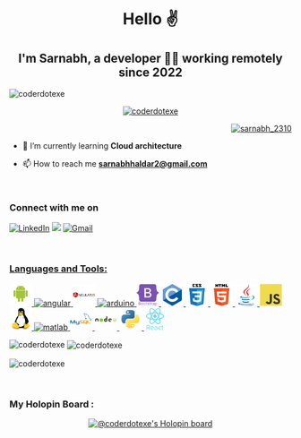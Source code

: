 <h1 align="center">Hello ✌</h1>  
<h2 align="center">I'm Sarnabh, a developer 👨‍💻 working remotely since 2022</h2>

<p align="left"> <img src="https://komarev.com/ghpvc/?username=coderdotexe&label=Profile%20views&color=0e75b6&style=flat" alt="coderdotexe" /> </p>

<p align="center"> <a href="https://github.com/ryo-ma/github-profile-trophy"><img src="https://github-profile-trophy.vercel.app/?username=coderdotexe" alt="coderdotexe" /></a> </p>

<p align="right"> <a href="https://twitter.com/sarnabh_2310" target="_blank"><img src="https://img.shields.io/twitter/follow/sarnabh_2310?logo=twitter&style=for-the-badge" alt="sarnabh_2310" /></a> </p>

- 🌱 I’m currently learning **Cloud architecture**

- 📫 How to reach me **sarnabhhaldar2@gmail.com**

<br>

<h3 align="left">Connect with me on</h3>
<p align="left">
<a  href="https://www.linkedin.com/in/sarnabh-haldar/" target="_blank"><img alt="LinkedIn" src="https://img.shields.io/badge/linkedin%20-%230077B5.svg?&style=for-the-badge&logo=linkedin&logoColor=white" /></a>
<a href="https://twitter.com/Sarnabh_2310" target="_blank"><img src="https://img.shields.io/badge/twitter-%2300acee.svg?&style=for-the-badge&logo=twitter&logoColor=white&alt=twitter" /></a>
<a href="mailto:sarnabhhaldar2@gmail.com"><img  alt="Gmail" src="https://img.shields.io/badge/Gmail-D14836?style=for-the-badge&logo=gmail&logoColor=white" />
</p>
<br>

<h3 align="left">Languages and Tools:</h3>
<p align="left"> <a href="https://developer.android.com" target="_blank" rel="noreferrer"> <img src="https://raw.githubusercontent.com/devicons/devicon/master/icons/android/android-original-wordmark.svg" alt="android" width="40" height="40"/> </a> <a href="https://angular.io" target="_blank" rel="noreferrer"> <img src="https://angular.io/assets/images/logos/angular/angular.svg" alt="angular" width="40" height="40"/> </a> <a href="https://angular.io" target="_blank" rel="noreferrer"> <img src="https://raw.githubusercontent.com/devicons/devicon/master/icons/angularjs/angularjs-original-wordmark.svg" alt="angularjs" width="40" height="40"/> </a> <a href="https://www.arduino.cc/" target="_blank" rel="noreferrer"> <img src="https://cdn.worldvectorlogo.com/logos/arduino-1.svg" alt="arduino" width="40" height="40"/> </a> <a href="https://getbootstrap.com" target="_blank" rel="noreferrer"> <img src="https://raw.githubusercontent.com/devicons/devicon/master/icons/bootstrap/bootstrap-plain-wordmark.svg" alt="bootstrap" width="40" height="40"/> </a> <a href="https://www.cprogramming.com/" target="_blank" rel="noreferrer"> <img src="https://raw.githubusercontent.com/devicons/devicon/master/icons/c/c-original.svg" alt="c" width="40" height="40"/> </a> <a href="https://www.w3schools.com/css/" target="_blank" rel="noreferrer"> <img src="https://raw.githubusercontent.com/devicons/devicon/master/icons/css3/css3-original-wordmark.svg" alt="css3" width="40" height="40"/> </a> <a href="https://www.w3.org/html/" target="_blank" rel="noreferrer"> <img src="https://raw.githubusercontent.com/devicons/devicon/master/icons/html5/html5-original-wordmark.svg" alt="html5" width="40" height="40"/> </a> <a href="https://www.java.com" target="_blank" rel="noreferrer"> <img src="https://raw.githubusercontent.com/devicons/devicon/master/icons/java/java-original.svg" alt="java" width="40" height="40"/> </a> <a href="https://developer.mozilla.org/en-US/docs/Web/JavaScript" target="_blank" rel="noreferrer"> <img src="https://raw.githubusercontent.com/devicons/devicon/master/icons/javascript/javascript-original.svg" alt="javascript" width="40" height="40"/> </a> <a href="https://www.linux.org/" target="_blank" rel="noreferrer"> <img src="https://raw.githubusercontent.com/devicons/devicon/master/icons/linux/linux-original.svg" alt="linux" width="40" height="40"/> </a> <a href="https://www.mathworks.com/" target="_blank" rel="noreferrer"> <img src="https://upload.wikimedia.org/wikipedia/commons/2/21/Matlab_Logo.png" alt="matlab" width="40" height="40"/> </a> <a href="https://www.mysql.com/" target="_blank" rel="noreferrer"> <img src="https://raw.githubusercontent.com/devicons/devicon/master/icons/mysql/mysql-original-wordmark.svg" alt="mysql" width="40" height="40"/> </a> <a href="https://nodejs.org" target="_blank" rel="noreferrer"> <img src="https://raw.githubusercontent.com/devicons/devicon/master/icons/nodejs/nodejs-original-wordmark.svg" alt="nodejs" width="40" height="40"/> </a> <a href="https://www.python.org" target="_blank" rel="noreferrer"> <img src="https://raw.githubusercontent.com/devicons/devicon/master/icons/python/python-original.svg" alt="python" width="40" height="40"/> </a> <a href="https://reactjs.org/" target="_blank" rel="noreferrer"> <img src="https://raw.githubusercontent.com/devicons/devicon/master/icons/react/react-original-wordmark.svg" alt="react" width="40" height="40"/> </a> </p>

<p><img align="left" src="https://github-readme-stats.vercel.app/api/top-langs?username=coderdotexe&show_icons=true&locale=en&layout=compact" alt="coderdotexe" /></p>

<p>&nbsp;<img align="center" src="https://github-readme-stats.vercel.app/api?username=coderdotexe&show_icons=true&locale=en" alt="coderdotexe" /></p>

<p><img align="center" src="https://github-readme-streak-stats.herokuapp.com/?user=coderdotexe&" alt="coderdotexe" /></p>

<div align="center">
<br>
<h3 align="left">My Holopin Board : </h3>

[![@coderdotexe's Holopin board](https://holopin.me/coderdotexe)](https://holopin.io/@coderdotexe)
</div>


